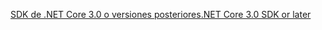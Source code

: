 [<span data-ttu-id="3f756-101">SDK de .NET Core 3.0 o versiones posteriores</span><span class="sxs-lookup"><span data-stu-id="3f756-101">.NET Core 3.0 SDK or later</span></span>](https://dotnet.microsoft.com/download/dotnet-core/3.0)
